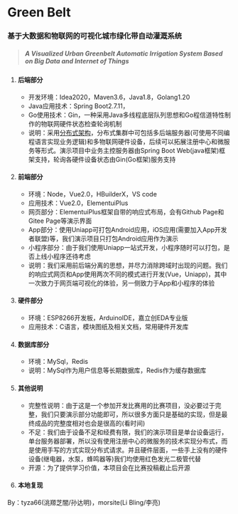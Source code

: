 # Green Belt
### 基于大数据和物联网的可视化城市绿化带自动灌溉系统
> ##### *A Visualized Urban Greenbelt Automatic Irrigation System Based on Big Data and Internet of Things*

1. #### 后端部分

   - 开发环境：Idea2020，Maven3.6，Java1.8，Golang1.20
   - Java应用技术：Spring Boot2.7.11，
   - Go使用技术：Gin，一种采用Java多线程底层队列思想和Go程信道特性制作的物联网硬件状态检查轮询机制
   - 说明：采用[分布式架构](#其他说明)，分布式集群中可包括多后端服务器(可使用不同编程语言实现业务逻辑)和多物联网硬件设备，后续可以拓展注册中心和微服务等形式。演示项目中业务主控服务器由Spring Boot Web(java框架)框架支持，轮询各硬件设备状态由Gin(Go框架)服务支持

2. #### 前端部分

   - 环境：Node，Vue2.0，HBuilderX，VS code
   - 应用技术：Vue2.0，ElementuiPlus
   - 网页部分：ElementuiPlus框架自带的响应式布局，会有Github Page和Gitee Page等演示界面
   - App部分：使用Uniapp可打包Android应用，iOS应用(需要加入App开发者联盟)等，我们演示项目只打包Android应用作为演示
   - 小程序部分：由于我们使用Uniapp一站式开发，小程序随时可以打包，是否上线小程序还待考虑
   - 说明：我们采用前后端分离的思想，并尽力消除跨域时出现的问题。我们的响应式网页和App使用两次不同的模式进行开发(Vue，Uniapp)，其中一次致力于网页端可视化的体验，另一侧致力于App和小程序的体验

3. #### 硬件部分

   - 环境：ESP8266开发板，ArduinoIDE，嘉立创EDA专业版
   - 应用技术：C语言，模块图纸及相关文档，常用硬件开发库

4. #### 数据库部分

   - 环境：MySql，Redis
   - 说明：MySql作为用户信息等长期数据库，Redis作为缓存数据库

5. #### 其他说明

   - 完整性说明：由于这是一个参加开发比赛用的比赛项目，没必要过于完整，我们只要演示部分功能即可，所以很多方面只是基础的实现，但是最终成品的完整度相对也会是很高的(看时间)
   - 不足：我们由于设备不足和经费有限，我们的演示项目是单台设备运行，单台服务器部署，所以没有使用注册中心的微服务的技术实现分布式，而是使用手写的方式实现分布式请求。并且硬件层面，一些手上没有的硬件设备(继电器，水泵，蜂鸣器等)我们均使用红色发光二极管代替
   - 开源：为了提供学习价值，本项目会在比赛投稿截止后开源

6. #### 本地复现

By：tyza66(洮羱芝闇/孙达明)，morsite(Li Bling/李亮)